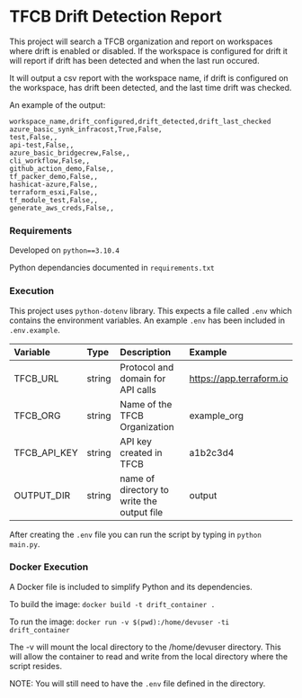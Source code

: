 # TFCB Drift Detection Report

This project will search a TFCB organization and report on workspaces where drift is enabled or disabled. If the workspace is configured for drift it will report if drift has been detected and when the last run occured.

It will output a csv report with the workspace name, if drift is configured on the workspace, has drift been detected, and the last time drift was checked.

An example of the output:
```csv
workspace_name,drift_configured,drift_detected,drift_last_checked
azure_basic_synk_infracost,True,False,
test,False,,
api-test,False,,
azure_basic_bridgecrew,False,,
cli_workflow,False,,
github_action_demo,False,,
tf_packer_demo,False,,
hashicat-azure,False,,
terraform_esxi,False,,
tf_module_test,False,,
generate_aws_creds,False,,
```

### Requirements

Developed on `python==3.10.4`

Python dependancies documented in `requirements.txt`

### Execution

This project uses `python-dotenv` library. This expects a file called `.env` which contains the environment variables. An example `.env` has been included in `.env.example`.

| Variable     | Type   | Description                                | Example                  |
| :----------- | :----- | :----------------------------------------- | :----------------------- |
| TFCB_URL     | string | Protocol and domain for API calls          | https://app.terraform.io |
| TFCB_ORG     | string | Name of the TFCB Organization              | example_org              |
| TFCB_API_KEY | string | API key created in TFCB                    | a1b2c3d4                 |
| OUTPUT_DIR   | string | name of directory to write the output file | output                   |

After creating the `.env` file you can run the script by typing in `python main.py`.

### Docker Execution

A Docker file is included to simplify Python and its dependencies.

To build the image: `docker build -t drift_container .`

To run the image: `docker run -v $(pwd):/home/devuser -ti drift_container`

The -v will mount the local directory to the /home/devuser directory. This will allow the container to read and write from the local directory where the script resides.

NOTE: You will still need to have the `.env` file defined in the directory.
